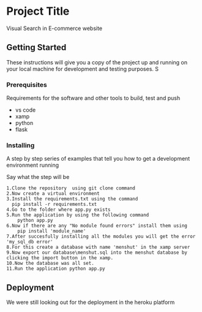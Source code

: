 # Project Title

Visual Search in E-commerce website



## Getting Started

These instructions will give you a copy of the project up and running on
your local machine for development and testing purposes. S
### Prerequisites

Requirements for the software and other tools to build, test and push 
- vs code
- xamp
- python
- flask 

### Installing

A step by step series of examples that tell you how to get a development
environment running

Say what the step will be

    1.Clone the repository  using git clone command
    2.Now create a virtual environment 
    3.Install the requirements.txt using the command 
      pip install -r requirements.txt
    4.Go to the folder where app.py exists
    5.Run the application by using the following command
        python app.py
    6.Now if there are any "No module found errors" install them using 
        pip install 'module_name'
    7.After succesfully installing all the modules you will get the error 'my_sql_db error'
    8.For this create a database with name 'menshut' in the xamp server
    9.Now export our database\menshut.sql into the menshut database by clicking the import button in the xamp.
    10.Now the database was all set.
    11.Run the application python app.py
    




## Deployment

We were still looking out for the deployment in the heroku platform




